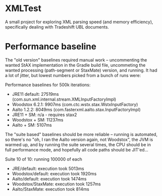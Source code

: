XMLTest
=======

A small project for exploring XML parsing speed (and memory efficiency),
specifically dealing with Tradeshift UBL documents.

Performance baseline
====================
The "old version" baselines required manual work – uncommenting the wanted StAX
implementation in the Gradle build file, uncommeting the wanted processing
(path-segment or StaxMate) version, and running. It had a lot of jitter, but
lowest numbers picked from a bunch of runs were:

Performance baselines for 500k iterations:
* JRE11 default:   27519ms (com.sun.xml.internal.stream.XMLInputFactoryImpl)
* Woodstox 6.2.1:  9907ms (com.ctc.wstx.stax.WstxInputFactory)
* Aalto 1.2.2:     8049ms (com.fasterxml.aalto.stax.InputFactoryImpl)
* JRE11 + SM:		n/a - requires stax2
* Woodstox + SM:	11237ms
* Aalto + SM:		5107ms

The "suite based" baselines should be more reliable – running is automated, so
there's no "oh, I ran the Aalto version again, not Woodstox", the JVM is warmed
up, and by running the suite several times, the CPU should be in full
performance mode, and hopefully all code paths should be JIT'ed...

Suite 10 of 10: running 100000 of each
* JRE/default: execution took 5013ms
* Woodstox/default: execution took 1920ms
* Aalto/default: execution took 1474ms
* Woodstox/StaxMate: execution took 1257ms
* Aalto/StaxMate: execution took 814ms
